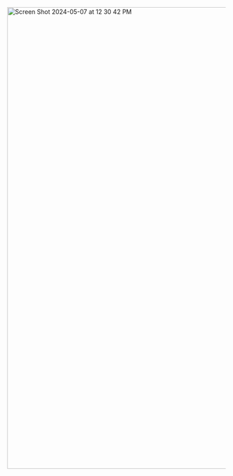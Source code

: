 
<img width="1063" alt="Screen Shot 2024-05-07 at 12 30 42 PM" src="https://github.com/Ola-renee/Ds-440-/assets/85627670/c38682b1-3e57-49ce-8438-2f420c49e840">

